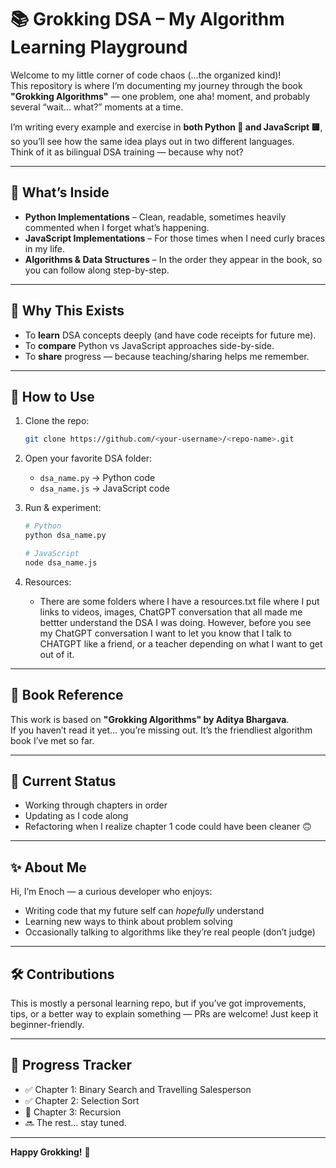 # 📚 Grokking DSA – My Algorithm Learning Playground

Welcome to my little corner of code chaos (…the organized kind)!  
This repository is where I’m documenting my journey through the book **"Grokking Algorithms"** — one problem, one aha! moment, and probably several “wait… what?” moments at a time.

I’m writing every example and exercise in **both Python 🐍 and JavaScript 🟨**, so you’ll see how the same idea plays out in two different languages.  
Think of it as bilingual DSA training — because why not?

---

## 📂 What’s Inside

- **Python Implementations** – Clean, readable, sometimes heavily commented when I forget what’s happening.
- **JavaScript Implementations** – For those times when I need curly braces in my life.
- **Algorithms & Data Structures** – In the order they appear in the book, so you can follow along step-by-step.

---

## 🧠 Why This Exists

- To **learn** DSA concepts deeply (and have code receipts for future me).
- To **compare** Python vs JavaScript approaches side-by-side.
- To **share** progress — because teaching/sharing helps me remember.

---

## 🚀 How to Use

1. Clone the repo:
   ```bash
   git clone https://github.com/<your-username>/<repo-name>.git
   ```
2. Open your favorite DSA folder:
   - `dsa_name.py` → Python code
   - `dsa_name.js` → JavaScript code
3. Run & experiment:

   ```bash
   # Python
   python dsa_name.py

   # JavaScript
   node dsa_name.js
   ```
4. Resources:
   - There are some folders where I have a resources.txt file where I put links to videos, images, ChatGPT conversation that all made me bettter understand the DSA I was doing. However, before you see my ChatGPT conversation I want to let you know that I talk to CHATGPT like a friend, or a teacher depending on what I want to get out of it.
---

## 📖 Book Reference

This work is based on **"Grokking Algorithms" by Aditya Bhargava**.  
If you haven’t read it yet… you’re missing out. It’s the friendliest algorithm book I’ve met so far.

---

## 🌱 Current Status

- Working through chapters in order
- Updating as I code along
- Refactoring when I realize chapter 1 code could have been cleaner 🙃

---

## ✨ About Me

Hi, I’m Enoch — a curious developer who enjoys:

- Writing code that my future self can _hopefully_ understand
- Learning new ways to think about problem solving
- Occasionally talking to algorithms like they’re real people (don’t judge)

---

## 🛠️ Contributions

This is mostly a personal learning repo, but if you’ve got improvements, tips, or a better way to explain something — PRs are welcome! Just keep it beginner-friendly.

---

## 📅 Progress Tracker

- ✅ Chapter 1: Binary Search and Travelling Salesperson
- ✅ Chapter 2: Selection Sort
- 🚧 Chapter 3: Recursion
- 🔜 The rest… stay tuned.

---

**Happy Grokking!** 🎉
